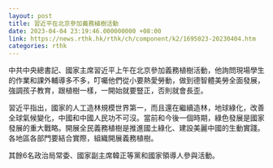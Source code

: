 ```yaml
---
layout: post
title: 習近平在北京參加義務植樹活動
date: 2023-04-04 23:19:46.000000000 +08:00
link: https://news.rthk.hk/rthk/ch/component/k2/1695023-20230404.htm
categories: rthk
---
```


中共中央總書記、國家主席習近平上午在北京參加義務植樹活動，他詢問現場學生的作業和課外輔導多不多，叮囑他們從小要熱愛勞動，做到德智體美勞全面發展，強調孩子教育，跟植樹一樣，一開始就要豎正，否則就會長歪。

習近平指出，國家的人工造林規模世界第一，而且還在繼續造林，地球綠化，改善全球氣候變化，中國和中國人民功不可沒。當前和今後一個時期，綠色發展是國家發展的重大戰略。開展全民義務植樹是推進國土綠化、建設美麗中國的生動實踐。各地區各部門要結合實際，組織開展義務植樹。

其餘6名政治局常委、國家副主席韓正等黨和國家領導人參與活動。
